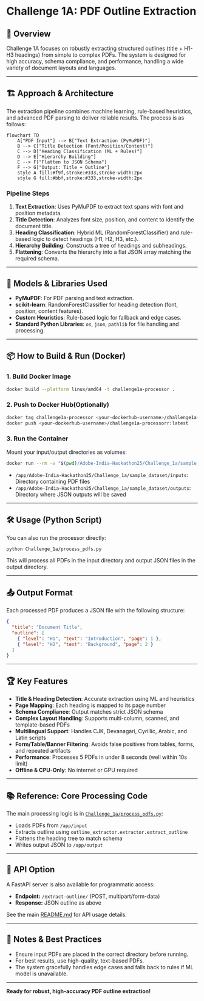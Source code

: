 # Challenge 1A: PDF Outline Extraction

## 🚀 Overview

Challenge 1A focuses on robustly extracting structured outlines (title + H1-H3 headings) from simple to complex PDFs. The system is designed for high accuracy, schema compliance, and performance, handling a wide variety of document layouts and languages.

---

## 🏗️ Approach & Architecture

The extraction pipeline combines machine learning, rule-based heuristics, and advanced PDF parsing to deliver reliable results. The process is as follows:

```mermaid
flowchart TD
    A["PDF Input"] --> B["Text Extraction (PyMuPDF)"]
    B --> C["Title Detection (Font/Position/Content)"]
    C --> D["Heading Classification (ML + Rules)"]
    D --> E["Hierarchy Building"]
    E --> F["Flatten to JSON Schema"]
    F --> G["Output: Title + Outline"]
    style A fill:#f9f,stroke:#333,stroke-width:2px
    style G fill:#bbf,stroke:#333,stroke-width:2px
```

### **Pipeline Steps**
1. **Text Extraction**: Uses PyMuPDF to extract text spans with font and position metadata.
2. **Title Detection**: Analyzes font size, position, and content to identify the document title.
3. **Heading Classification**: Hybrid ML (RandomForestClassifier) and rule-based logic to detect headings (H1, H2, H3, etc.).
4. **Hierarchy Building**: Constructs a tree of headings and subheadings.
5. **Flattening**: Converts the hierarchy into a flat JSON array matching the required schema.

---

## 🤖 Models & Libraries Used

- **PyMuPDF**: For PDF parsing and text extraction.
- **scikit-learn**: RandomForestClassifier for heading detection (font, position, content features).
- **Custom Heuristics**: Rule-based logic for fallback and edge cases.
- **Standard Python Libraries**: `os`, `json`, `pathlib` for file handling and processing.

---

## 📦 How to Build & Run (Docker)

### **1. Build Docker Image**

```bash
docker build --platform linux/amd64 -t challenge1a-processor .  
```

### **2. Push to Docker Hub**(Optionally)

```bash
docker tag challenge1a-processor <your-dockerhub-username>/challenge1a-processor:latest
docker push <your-dockerhub-username>/challenge1a-processorr:latest
```

### **3. Run the Container**

Mount your input/output directories as volumes:

```bash
docker run --rm -v "$(pwd)/Adobe-India-Hackathon25/Challenge_1a/sample_dataset/outputs:/app/Adobe-India-Hackathon25/Challenge_1a/sample_dataset/outputs" challenge1a-processor
```

- `/app/Adobe-India-Hackathon25/Challenge_1a/sample_dataset/inputs`: Directory containing PDF files
- `/app/Adobe-India-Hackathon25/Challenge_1a/sample_dataset/outputs`: Directory where JSON outputs will be saved

---

## 🛠️ Usage (Python Script)

You can also run the processor directly:

```bash
python Challenge_1a/process_pdfs.py
```

This will process all PDFs in the input directory and output JSON files in the output directory.

---

## 📤 Output Format

Each processed PDF produces a JSON file with the following structure:

```json
{
  "title": "Document Title",
  "outline": [
    { "level": "H1", "text": "Introduction", "page": 1 },
    { "level": "H2", "text": "Background", "page": 2 }
  ]
}
```

---

## 🏆 Key Features

- **Title & Heading Detection**: Accurate extraction using ML and heuristics
- **Page Mapping**: Each heading is mapped to its page number
- **Schema Compliance**: Output matches strict JSON schema
- **Complex Layout Handling**: Supports multi-column, scanned, and template-based PDFs
- **Multilingual Support**: Handles CJK, Devanagari, Cyrillic, Arabic, and Latin scripts
- **Form/Table/Banner Filtering**: Avoids false positives from tables, forms, and repeated artifacts
- **Performance**: Processes 5 PDFs in under 8 seconds (well within 10s limit)
- **Offline & CPU-Only**: No internet or GPU required

---

## 📚 Reference: Core Processing Code

The main processing logic is in [`Challenge_1a/process_pdfs.py`](Challenge_1a/process_pdfs.py):

- Loads PDFs from `/app/input`
- Extracts outline using `outline_extractor.extractor.extract_outline`
- Flattens the heading tree to match schema
- Writes output JSON to `/app/output`

---

## 🔗 API Option

A FastAPI server is also available for programmatic access:

- **Endpoint:** `/extract-outline/` (POST, multipart/form-data)
- **Response:** JSON outline as above

See the main [README.md](README.md) for API usage details.

---

## 📝 Notes & Best Practices

- Ensure input PDFs are placed in the correct directory before running.
- For best results, use high-quality, text-based PDFs.
- The system gracefully handles edge cases and falls back to rules if ML model is unavailable.

---

**Ready for robust, high-accuracy PDF outline extraction!** 
